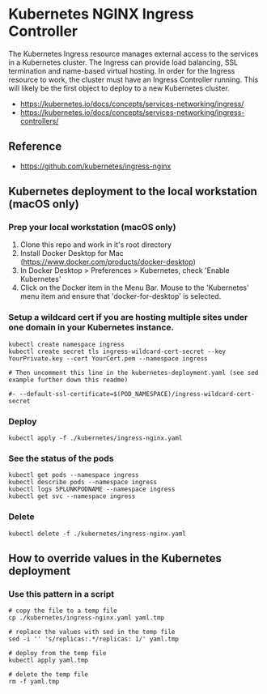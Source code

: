 # Kubernetes NGINX Ingress Controller

The Kubernetes Ingress resource manages external access to the services in a Kubernetes cluster. The Ingress can provide load balancing, SSL termination and name-based virtual hosting.  In order for the Ingress resource to work, the cluster must have an Ingress Controller running.  This will likely be the first object to deploy to a new Kubernetes cluster.

- https://kubernetes.io/docs/concepts/services-networking/ingress/
- https://kubernetes.io/docs/concepts/services-networking/ingress-controllers/

## Reference
- https://github.com/kubernetes/ingress-nginx


## Kubernetes deployment to the local workstation (macOS only)

### Prep your local workstation (macOS only)
1. Clone this repo and work in it's root directory
1. Install Docker Desktop for Mac (https://www.docker.com/products/docker-desktop)
1. In Docker Desktop > Preferences > Kubernetes, check 'Enable Kubernetes'
1. Click on the Docker item in the Menu Bar. Mouse to the 'Kubernetes' menu item and ensure that 'docker-for-desktop' is selected.

### Setup a wildcard cert if you are hosting multiple sites under one domain in your Kubernetes instance.
~~~
kubectl create namespace ingress
kubectl create secret tls ingress-wildcard-cert-secret --key YourPrivate.key --cert YourCert.pem --namespace ingress

# Then uncomment this line in the kubernetes-deployment.yaml (see sed example further down this readme)

#- --default-ssl-certificate=$(POD_NAMESPACE)/ingress-wildcard-cert-secret
~~~

### Deploy
~~~
kubectl apply -f ./kubernetes/ingress-nginx.yaml
~~~

### See the status of the pods
~~~
kubectl get pods --namespace ingress
kubectl describe pods --namespace ingress
kubectl logs SPLUNKPODNAME --namespace ingress
kubectl get svc --namespace ingress
~~~

### Delete
~~~
kubectl delete -f ./kubernetes/ingress-nginx.yaml
~~~

## How to override values in the Kubernetes deployment

### Use this pattern in a script
~~~
# copy the file to a temp file
cp ./kubernetes/ingress-nginx.yaml yaml.tmp

# replace the values with sed in the temp file
sed -i '' 's/replicas:.*/replicas: 1/' yaml.tmp

# deploy from the temp file
kubectl apply yaml.tmp

# delete the temp file
rm -f yaml.tmp
~~~